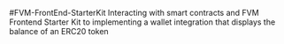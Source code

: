 #FVM-FrontEnd-StarterKit
Interacting with smart contracts and FVM Frontend Starter Kit to implementing a wallet integration that displays the balance of an ERC20 token